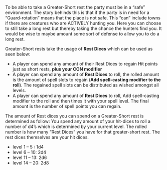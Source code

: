 To be able to take a Greater-Short rest the party must be in a “safe” environment. The story behinds this is that if the party is in need for a “Guard-rotation” means that the place is not safe. This “can” include towns if there are creatures who are ACTIVELY hunting you. Here you can choose to still take a long rest but thereby taking the chance the hunters find you. It would be wise to maybe amount some sort of defense to allow you to do a long rest.

Greater-Short rests take the usage of **Rest Dices** which can be used as seen below:
- A player can spend any amount of their Rest Dices to regain Hit points just as short rests, **plus your CON modifier**
- A player can spend any amount of **Rest Dices** to roll, the rolled amount is the amount of spell slots to regain (**Add spell-casting modifier to the roll**). The regained spell slots can be distributed as wished amongst all levels.
- A player can spend any amount of **Rest Dices** to roll, Add spell-casting modifier to the roll and then times it with your spell level. The final amount is the number of spell points you can regain.

The amount of Rest dices you can spend on a Greater-Short rest is determined as follow: You spend any amount of your hit-dices to roll a number of d4’s which is determined by your current level. The rolled number is how many “Rest Dices” you have for that greater-short rest. The rest dices themselves are your hit dices.
- level 1 – 5 : 1d4
- level 6 – 10: 2d4
- level 11 – 13: 2d6
- level 14 – 20: 2d8
